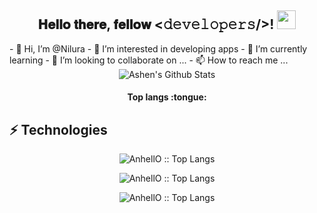 <div align="center">
<h2> 𝐇𝐞𝐥𝐥𝐨 𝐭𝐡𝐞𝐫𝐞, 𝐟𝐞𝐥𝐥𝐨𝐰 <𝚍𝚎𝚟𝚎𝚕𝚘𝚙𝚎𝚛𝚜/>! <img src="https://github.com/Nilura/website/blob/master/img/Hi.gif" width="30px"></h2>
</div>
<div align="center" width="50">


</div>
- 👋 Hi, I’m @Nilura
- 👀 I’m interested in developing apps
- 🌱 I’m currently learning 
- 💞️ I’m looking to collaborate on ...
- 📫 How to reach me ...
<div align="center">
<img align="center" src="https://github-readme-stats.vercel.app/api?username=Nilura&include_all_commits=true&count_private=true&show_icons=true&line_height=20&title_color=7A7ADB&icon_color=2234AE&text_color=D3D3D3&bg_color=0,000000,130F40" alt="Ashen's Github Stats">
 
  </div>
  <h4 align="center">Top langs :tongue:</h4>
<h2>⚡ Technologies</h2>

<p align="center"><img src="https://camo.githubusercontent.com/b89bd9bf7b9de39f995f868b7e0f300998bd4cebcd9f49cb2bc6ad7ba5b11eed/68747470733a2f2f696d672e736869656c64732e696f2f62616467652f2d446172742d4533344632363f7374796c653d666c61742d737175617265266c6f676f3d44617274" alt="AnhellO :: Top Langs" /></p>

<p align="center"><img src="https://camo.githubusercontent.com/b89bd9bf7b9de39f995f868b7e0f300998bd4cebcd9f49cb2bc6ad7ba5b11eed/68747470733a2f2f696d672e736869656c64732e696f2f62616467652f2d446172742d4533344632363f7374796c653d666c61742d737175617265266c6f676f3d44617274" alt="AnhellO :: Top Langs" /></p>
<p align="center"><img src="https://github-readme-stats.vercel.app/api/top-langs/?username=Nilura&langs_count=10&theme=tokyonight&layout=compact" alt="AnhellO :: Top Langs" /></p>

<!---
Nilura/Nilura is a ✨ special ✨ repository because its `README.md` (this file) appears on your GitHub profile.
You can click the Preview link to take a look at your changes.
--->

